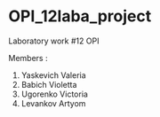 # OPI_12laba_project
Laboratory work #12 OPI 

Members :
1) Yaskevich Valeria
2) Babich Violetta
3) Ugorenko Victoria
4) Levankov Artyom
   
